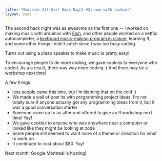 ```yaml
---
title: "Montreal All-Girl Hack Night #2: now with cookies"
layout: post
---
```


The second hack night was as awesome as the
first one -- I worked on making music with arduinos with
[Floh](http://flohdot.org/), and other people worked on a netflix
autocompleter, a [keyboard music-making program in
clojure](https://github.com/linse/keymusix), learning R, and some
other things I didn't catch since I was too busy coding.

Turns out using a piezo speaker to make music is pretty easy!

To encourage people to do more coding, we gave cookies to everyone who
coded. As a a result, there was way more coding :) And there may be a
workshop next time!

<!--more-->

A few things:

* less people came this time, but I'm blaming that on the cold :)
* We made a wall of post its with programming project ideas. I'm not
  totally sure if anyone actually got any programming ideas from it,
  but it was a good conversation starter
* Someone came up to us after and offered to give an R workshop next
  time! Yay!
* We gave cookies to anyone who was anywhere near a computer or looked
  like they might be looking at code
* Some people still seemed to want more of a theme or direction for
  what to work on
* It continued to cost about $80. Yay!

Next month: Google Montreal is hosting!
